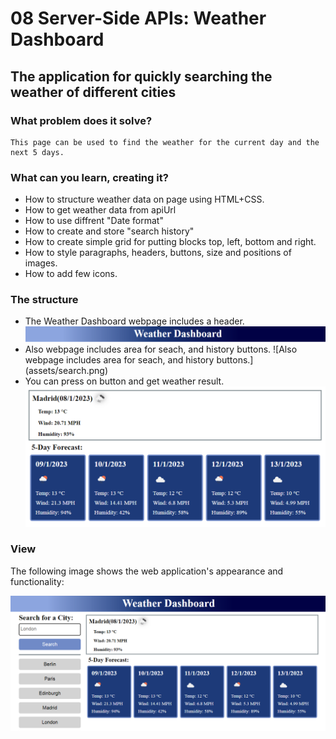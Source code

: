 # 08 Server-Side APIs: Weather Dashboard

## The application for quickly searching the weather of different cities
 
### What problem does it solve?

```
This page can be used to find the weather for the current day and the next 5 days.
```

### What can you learn, creating it?

* How to structure weather data on page using HTML+CSS.
* How to get weather data from apiUrl
* How to use diffrent "Date format"
* How to create and store "search history"
* How to create simple grid for putting blocks top, left, bottom and right.
* How to style paragraphs, headers, buttons, size and positions of images.
* How to add few icons.

### The structure 

* The Weather Dashboard webpage includes a header.
![The Weather Dashboard webpage includes a header.](assets/header.png)
* Also webpage includes area for seach, and history buttons.
![Also webpage includes area for seach, and history buttons.]
(assets/search.png)
* You can press on button and get weather result.
![You can press on button and get weather result.](assets/weather.png)

### View

The following image shows the web application's appearance and functionality:

![The Weather dashboard includes a header, a searching input and history, buttons for getting result and card body with text, icons. ](assets/page.png)
